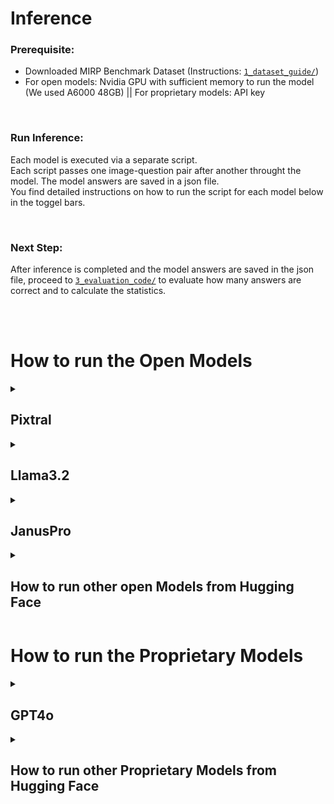 # Inference

### Prerequisite: 
- Downloaded MIRP Benchmark Dataset (Instructions: [`1_dataset_guide/`](https://github.com/Wolfda95/MIRP_Benchmark/tree/main/1_dataset_guide))
- For open models: Nvidia GPU with sufficient memory to run the model (We used A6000 48GB) || For proprietary models: API key

<br/>

### Run Inference: 
Each model is executed via a separate script.  <br>
Each script passes one image-question pair after another throught the model. The model answers are saved in a json file. <br>
You find detailed instructions on how to run the script for each model below in the toggel bars. 

<br/>

### Next Step: 
After inference is completed and the model answers are saved in the json file, proceed to [`3_evaluation_code/`](https://github.com/Wolfda95/MIRP_Benchmark/tree/main/3_evaluation_code) to evaluate how many answers are correct and to calculate the statistics. 

<br/> <br/>
# How to run the Open Models

<details>
<summary><h2>Pixtral</h2></summary>

1. Download the model [Pixtral-12B-2409](https://huggingface.co/mistralai/Pixtral-12B-2409) from Hugging Face.
    * In Hugging Face click on the 3 dots on the right side, then on Clone repository, then do the steps listed there
2.  Place the downloaded model in a subdirectory called `models` without subfolders.
3. Required Python packages:
    - Built-in: `os`, `sys`, `json`, `random`, `time`, `base64`, `io`
    - External: `torch`, `PIL` (Pillow), `vllm`
4.  Open `pixtral.py` and scroll to the main block (`if __name__ == "__main__":`) and locate the section: "Paths and Experiment Selection".
    * Set `dataset_dir` to the path where the downloaded MIRP dataset is stored.
    * Set `RESULTS_ROOT` to the directory where you want to save the results.
    * Select the Research Question you want to run in the `experiments` list (e.g., ['RQ2'] if you want to run Research Question 2) *(The code will make 3 runs for each marker type.)* (If you select ['RQ2'], this will be the data for RQ3(2), if you want RQ3(1), select RQ1 (because RQ1 and RQ3(2) process the same Dataset) and at the [`3_evaluation_code/`](https://github.com/Wolfda95/MIRP_Benchmark/tree/main/3_evaluation_code) select the correct evaluation script. 
5. Run `pixtral.py`.

-> For each task, a dedicated results folder will be created, and responses will be saved in JSON format for each run (3 runs per selected Research Question and marker type)
  
 
</details>


<details>
<summary><h2>Llama3.2</h2></summary>
  
 ### Test
 
</details>


<details>
<summary><h2>JanusPro</h2></summary>
  
 ### Test
 
</details>


<details>
<summary><h2>How to run other open Models from Hugging Face</h2></summary>
  
 ### Test
 
</details>



# How to run the Proprietary Models

<details>
<summary><h2>GPT4o</h2></summary>
  
 ### Test
 
</details>


<details>
<summary><h2>How to run other Proprietary Models from Hugging Face</h2></summary>
  
 ### Test
 
</details>




